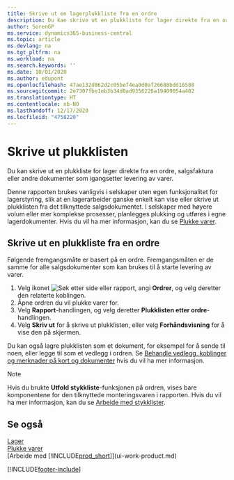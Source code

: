 ```yaml
---
title: Skrive ut en lagerplukkliste fra en ordre
description: Du kan skrive ut en plukkliste for lager direkte fra en ordre, salg, faktura og andre utgående salgsdokumenter.
author: SorenGP
ms.service: dynamics365-business-central
ms.topic: article
ms.devlang: na
ms.tgt_pltfrm: na
ms.workload: na
ms.search.keywords: ''
ms.date: 10/01/2020
ms.author: edupont
ms.openlocfilehash: 47ae132d862d2c05bef4ea0d0af26688bdd16588
ms.sourcegitcommit: 2e7307fbe1eb3b34d0ad9356226a19409054a402
ms.translationtype: HT
ms.contentlocale: nb-NO
ms.lasthandoff: 12/17/2020
ms.locfileid: "4758220"
---
```

# <a name="print-the-picking-list"></a>Skrive ut plukklisten
Du kan skrive ut en plukkliste for lager direkte fra en ordre, salgsfaktura eller andre dokumenter som igangsetter levering av varer.

Denne rapporten brukes vanligvis i selskaper uten egen funksjonalitet for lagerstyring, slik at en lagerarbeider ganske enkelt kan vise eller skrive ut plukklisten fra det tilknyttede salgsdokumentet. I selskaper med høyere volum eller mer komplekse prosesser, planlegges plukking og utføres i egne lagerdokumenter. Hvis du vil ha mer informasjon, kan du se [Plukke varer](warehouse-pick-items.md).

## <a name="to-print-a-picking-list-from-a-sales-order"></a>Skrive ut en plukkliste fra en ordre  
Følgende fremgangsmåte er basert på en ordre. Fremgangsmåten er de samme for alle salgsdokumenter som kan brukes til å starte levering av varer.

1. Velg ikonet ![Søk etter side eller rapport](media/ui-search/search_small.png "Ikonet Søk etter side eller rapport"), angi **Ordrer**, og velg deretter den relaterte koblingen.  
2. Åpne ordren du vil plukke varer for.  
3. Velg **Rapport**-handlingen, og velg deretter **Plukklisten etter ordre**-handlingen.  
4. Velg **Skriv ut** for å skrive ut plukklisten, eller velg **Forhåndsvisning** for å vise den på skjermen.

Du kan også lagre plukklisten som et dokument, for eksempel for å sende til noen, eller legge til som et vedlegg i ordren. Se [Behandle vedlegg, koblinger og merknader på kort og dokumenter](ui-how-add-link-to-record.md) hvis du vil ha mer informasjon.

> [!NOTE]
> Hvis du brukte **Utfold stykkliste**-funksjonen på ordren, vises bare komponentene for den tilknyttede monteringsvaren i rapporten. Hvis du vil ha mer informasjon, kan du se [Arbeide med stykklister](inventory-how-work-BOMs.md).

## <a name="see-also"></a>Se også  
[Lager](inventory-manage-inventory.md)  
[Plukke varer](warehouse-pick-items.md)  
[Arbeide med [!INCLUDE[prod_short](includes/prod_short.md)]](ui-work-product.md)   


[!INCLUDE[footer-include](includes/footer-banner.md)]